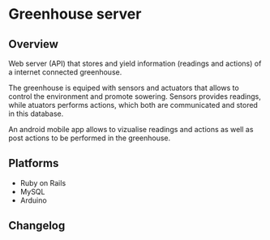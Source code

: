 # Greenhouse server

## Overview
Web server (API) that stores and yield information (readings and actions) of a internet connected greenhouse.

The greenhouse is equiped with sensors and actuators that allows to control the environment and promote sowering. Sensors provides readings, while atuators performs actions, which both are communicated and stored in this database.

An android mobile app allows to vizualise readings and actions as well as post actions to be performed in the greenhouse.

## Platforms
- Ruby on Rails
- MySQL
- Arduino

## Changelog
